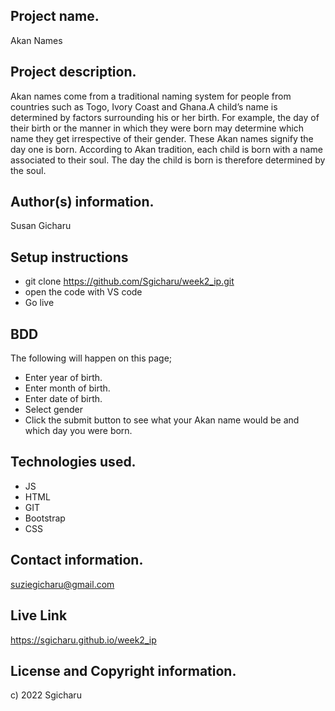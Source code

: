 ## Project name.

Akan Names

## Project description.
Akan names come from a traditional naming system for people from countries such as Togo, Ivory Coast and Ghana.A child’s name is determined by factors surrounding his or her birth. For example, the day of their birth or the manner in which they were born may determine which name they get irrespective of their gender.
These Akan names signify the day one is born. According to Akan tradition, each child is born with a name associated to their soul. The day the child is born is therefore determined by the soul.

## Author(s) information.

Susan Gicharu

## Setup instructions 
- git clone https://github.com/Sgicharu/week2_ip.git
- open the code with VS code
- Go live

## BDD
The following will happen on this page;

- Enter year of birth.
- Enter month of birth.
- Enter date of birth.
- Select gender
- Click the submit button to see what your Akan name would be and which day you were born.


## Technologies used.

- JS
- HTML
- GIT
- Bootstrap
- CSS

## Contact information.

suziegicharu@gmail.com

## Live Link 
https://sgicharu.github.io/week2_ip

## License and Copyright information.
c) 2022 Sgicharu